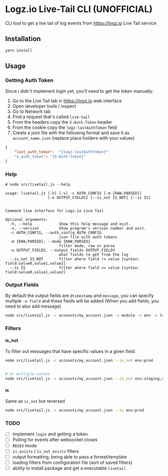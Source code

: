 # Logz.io Live-Tail CLI (UNOFFICIAL)

CLI tool to get a live tail of log events from https://logz.io Live Tail service

## Installation

```bash
yarn install
```

## Usage

### Getting Auth Token
Since i didn't implement login yet, you'll need to get the token manually:

1. Go to the Live Tail tab in https://logz.io web interface
1. Open developer tools / inspect
1. Go to Network tab
1. Find a request that's called `live-tail`
1. From the headers copy the `X-Auth-Token` header
1. From the cookie copy the `logz-lastAuthToken` field
1. Create a json file with the following format and save it as `account_name.json` (replace place holders with your values) 

```json
{
    "last_auth_token":  "{logz-lastAuthToken}"
    "x_auth_token": "{X-Auth-Token}"
}
```

### Help


```
# node src/livetail.js --help

usage: livetail.js [-h] [-v] -c AUTH_CONFIG [-m {RAW,PARSED}]
                   [-o OUTPUT_FIELDS] [--is_not IS_NOT] [--is IS]


Command line interface for Logz.io Live Tail

Optional arguments:
  -h, --help            Show this help message and exit.
  -v, --version         Show program's version number and exit.
  -c AUTH_CONFIG, --auth_config AUTH_CONFIG
                        json file with auth tokens
  -m {RAW,PARSED}, --mode {RAW,PARSED}
                        filter mode, raw or parse
  -o OUTPUT_FIELDS, --output_fields OUTPUT_FIELDS
                        what fields to get from the log
  --is_not IS_NOT       filter where field != value [syntax: field:value0,value1,value2]
  --is IS               filter where field == value [syntax: field:value0,value1,value2]
```


### Output Fields
By default the output fields are `@timestamp` and `message`, you can specify multiple `-o field` and these fields will be added (When you add fields, you need to also add message)


```bash
node src/livetail.js -c accounts/my_account.json -o module -o env -o level
```

### Filters

#### is_not 

To filter out messages that have specific values in a given field


```bash
node src/livetail.js -c accounts/my_account.json --is_not env:prod


# or multiple values
node src/livetail.js -c accounts/my_account.json --is_not env:staging,cd
```


#### is 

Same as `is_not` but reversed

```bash
node src/livetail.js -c accounts/my_account.json --is env:prod
```

### TODO

- [ ] Implement `login` and getting a token
- [ ] Polling for events after websocket closes 
- [ ] `REGEX` mode
- [ ] `is_exists` / `is_not_exists` filters
- [ ] output formatting, being able to pass a format/template 
- [ ] loading filters from configuration file (sort of saved filters)
- [ ] ability to install package and get a executable `livetail` 

